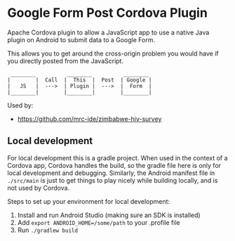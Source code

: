 # Google Form Post Cordova Plugin
Apache Cordova plugin to allow a JavaScript app to use a native Java plugin on
Android to submit data to a Google Form.

This allows you to get around the cross-origin problem you would have if you
directly posted from the JavaScript.

```
 ________          ________          ________
|        |  Call  |  This  |  Post  | Google |
|   JS   |  --->  | Plugin |  --->  |  Form  |
|________|        |________|        |________|

```

Used by:

* https://github.com/mrc-ide/zimbabwe-hiv-survey

## Local development
For local development this is a gradle project. When used in the context of a Cordova app, Cordova
handles the build, so the gradle file here is only for local development and debugging. Similarly,
the Android manifest file in `./src/main` is just to get things to play nicely while building
locally, and is not used by Cordova.

Steps to set up your environment for local development:

1. Install and run Android Studio (making sure an SDK is installed)
1. Add `export ANDROID_HOME=/some/path` to your .profile file
1. Run `./gradlew build`